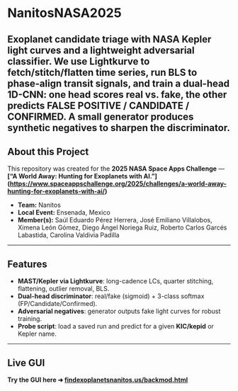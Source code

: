 # NanitosNASA2025

Exoplanet candidate triage with **NASA Kepler** light curves and a lightweight **adversarial classifier**.  We use **Lightkurve** to fetch/stitch/flatten time series, run **BLS** to phase-align transit signals, and train a **dual-head 1D-CNN**: one head scores **real vs. fake**, the other predicts **FALSE POSITIVE / CANDIDATE / CONFIRMED**. A small generator produces synthetic negatives to sharpen the discriminator.
---
##  About this Project

This repository was created for the **2025 NASA Space Apps Challenge** —  
**[“A World Away: Hunting for Exoplanets with AI.”] (https://www.spaceappschallenge.org/2025/challenges/a-world-away-hunting-for-exoplanets-with-ai/)** 

- **Team:** Nanitos  
- **Local Event:** Ensenada, Mexico  
- **Member(s):** Saúl Eduardo Pérez Herrera, José Emiliano Villalobos, Ximena León Gómez, Diego Ángel Noriega Ruiz, Roberto Carlos Garcés Labastida, Carolina Valdivia Padilla

---
## Features
-  **MAST/Kepler via Lightkurve**: long-cadence LCs, quarter stitching, flattening, outlier removal, BLS.
-  **Dual-head discriminator**: real/fake (sigmoid) + 3-class softmax (FP/Candidate/Confirmed).
-  **Adversarial negatives**: generator outputs fake light curves for robust training.
-  **Probe script**: load a saved run and predict for a given **KIC/kepid** or Kepler name.

---
## Live GUI

**Try the GUI here ➜ [findexoplanetsnanitos.us/backmod.html](https://findexoplanetsnanitos.us/backmod.html)**
